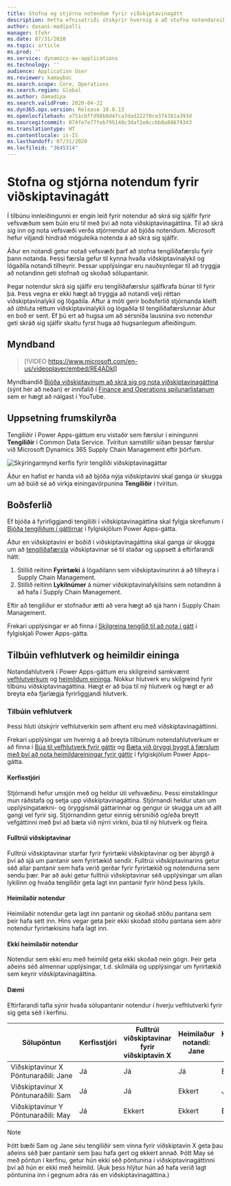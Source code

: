 ```yaml
---
title: Stofna og stjórna notendum fyrir viðskiptavinagátt
description: Þetta efnisatriði útskýrir hvernig á að stofna notendareikninga viðskiptavinagáttar og stilla heimildir þeirra.
author: dasani-madipalli
manager: tfehr
ms.date: 07/31/2020
ms.topic: article
ms.prod: ''
ms.service: dynamics-ax-applications
ms.technology: ''
audience: Application User
ms.reviewer: kamaybac
ms.search.scope: Core, Operations
ms.search.region: Global
ms.author: damadipa
ms.search.validFrom: 2020-04-22
ms.dyn365.ops.version: Release 10.0.13
ms.openlocfilehash: a751cbffd98b8d47ca7dad222f0ce374381a393d
ms.sourcegitcommit: 074fe7e77feb795148c3daf2e6ccbb8a88679343
ms.translationtype: HT
ms.contentlocale: is-IS
ms.lasthandoff: 07/31/2020
ms.locfileid: "3645314"
---
```

# <a name="create-and-manage-customer-portal-users"></a>Stofna og stjórna notendum fyrir viðskiptavinagátt

Í tilbúnu innleiðingunni er engin leið fyrir notendur að skrá sig sjálfir fyrir vefsvæðum sem búin eru til með því að nota viðskiptavinagáttina. Til að skrá sig inn og nota vefsvæði verða stjórnendur að bjóða notendum. Microsoft hefur viljandi hindrað möguleika notenda á að skrá sig sjálfir.

Áður en notandi getur notað vefsvæði þarf að stofna tengiliðafærslu fyrir þann notanda. Þessi færsla gefur til kynna hvaða viðskiptavinalykil og lögaðila notandi tilheyrir. Þessar upplýsingar eru nauðsynlegar til að tryggja að notandinn geti stofnað og skoðað sölupantanir.

Þegar notendur skrá sig sjálfir eru tengiliðafærslur sjálfkrafa búnar til fyrir þá. Þess vegna er ekki hægt að tryggja að notandi velji réttan viðskiptavinalykil og lögaðila. Aftur á móti gerir boðsferlið stjórnanda kleift að úthluta réttum viðskiptavinalykli og lögaðila til tengiliðafærslunnar áður en boð er sent. Ef þú ert að hugsa um að sérsníða lausnina svo notendur geti skráð sig sjálfir skaltu fyrst huga að hugsanlegum afleiðingum.

## <a name="video"></a>Myndband
> [!VIDEO https://www.microsoft.com/en-us/videoplayer/embed/RE4ADkI]

Myndbandið [Bjóða viðskiptavinum að skrá sig og nota viðskiptavinagáttina](https://youtu.be/drGUYHX9QIQ) (sýnt hér að neðan) er innifalið í [Finance and Operations spilunarlistanum](https://www.youtube.com/playlist?list=PLcakwueIHoT_SYfIaPGoOhloFoCXiUSyW) sem er hægt að nálgast í YouTube.

## <a name="prerequisite-setup"></a>Uppsetning frumskilyrða

Tengiliðir í Power Apps-gáttum eru vistaðir sem færslur í einingunni **Tengiliðir** í Common Data Service. Tvíritun samstillir síðan þessar færslur við Microsoft Dynamics 365 Supply Chain Management eftir þörfum.

![Skýringarmynd kerfis fyrir tengiliði viðskiptavinagáttar](media/customer-portal-contacts.png "Skýringarmynd kerfis fyrir tengiliði viðskiptavinagáttar")

Áður en hafist er handa við að bjóða nýja viðskiptavini skal ganga úr skugga um að búið sé að virkja einingavörpunina **Tengiliðir** í tvíritun.

## <a name="the-invitation-process"></a>Boðsferlið

Ef bjóða á fyrirliggjandi tengiliði í viðskiptavinagáttina skal fylgja skrefunum í [Bjóða tengiliðum í gáttirnar](https://docs.microsoft.com/powerapps/maker/portals/configure/invite-contacts) í fylgiskjölum Power Apps-gátta.

Áður en viðskiptavini er boðið í viðskiptavinagáttina skal ganga úr skugga um að [tengiliðafærsla](https://docs.microsoft.com/powerapps/maker/portals/configure/configure-contacts) viðskiptavinar sé til staðar og uppsett á eftirfarandi hátt:

1. Stillið reitinn **Fyrirtæki** á lögaðilann sem viðskiptavinurinn á að tilheyra í Supply Chain Management.
2. Stillið reitinn **Lykilnúmer** á númer viðskiptavinalykilsins sem notandinn á að hafa í Supply Chain Management.

Eftir að tengiliður er stofnaður ætti að vera hægt að sjá hann í Supply Chain Management.

Frekari upplýsingar er að finna í [Skilgreina tengilið til að nota í gátt](https://docs.microsoft.com/powerapps/maker/portals/configure/configure-contacts) í fylgiskjali Power Apps-gátta.

## <a name="out-of-box-web-roles-and-entity-permissions"></a>Tilbúin vefhlutverk og heimildir eininga

Notandahlutverk í Power Apps-gáttum eru skilgreind samkvæmt [vefhlutverkum](https://docs.microsoft.com/powerapps/maker/portals/configure/create-web-roles) og [heimildum eininga](https://docs.microsoft.com/powerapps/maker/portals/configure/assign-entity-permissions). Nokkur hlutverk eru skilgreind fyrir tilbúnu viðskiptavinagáttina. Hægt er að búa til ný hlutverk og hægt er að breyta eða fjarlægja fyrirliggjandi hlutverk.

### <a name="out-of-box-web-roles"></a>Tilbúin vefhlutverk

Þessi hluti útskýrir vefhlutverkin sem afhent eru með viðskiptavinagáttinni.

Frekari upplýsingar um hvernig á að breyta tilbúnum notendahlutverkum er að finna í [Búa til vefhlutverk fyrir gáttir](https://docs.microsoft.com/powerapps/maker/portals/configure/create-web-roles) og [Bæta við öryggi byggt á færslum með því að nota heimildareiningar fyrir gáttir](https://docs.microsoft.com/powerapps/maker/portals/configure/assign-entity-permissions) í fylgiskjölum Power Apps-gátta.

#### <a name="administrator"></a>Kerfisstjóri

Stjórnandi hefur umsjón með og heldur úti vefsvæðinu. Þessi einstaklingur mun ráðstafa og setja upp viðskiptavinagáttina. Stjórnandi heldur utan um upplýsingatækni- og öryggismál gáttarinnar og gengur úr skugga um að allt gangi vel fyrir sig. Stjórnandinn getur einnig sérsniðið og/eða breytt vefgáttinni með því að bæta við nýrri virkni, búa til ný hlutverk og fleira.

#### <a name="customer-representative"></a>Fulltrúi viðskiptavinar

Fulltrúi viðskiptavinar starfar fyrir fyrirtæki viðskiptavinar og ber ábyrgð á því að sjá um pantanir sem fyrirtækið sendir. Fulltrúi viðskiptavinarins getur séð allar pantanir sem hafa verið gerðar fyrir fyrirtækið og notendurna sem sendu þær. Þar að auki getur fulltrúi viðskiptavinar séð upplýsingar um allan lykilinn og hvaða tengiliðir geta lagt inn pantanir fyrir hönd þess lykils.

#### <a name="authorized-users"></a>Heimilaðir notendur

Heimilaðir notendur geta lagt inn pantanir og skoðað stöðu pantana sem þeir hafa sett inn. Hins vegar geta þeir ekki skoðað stöðu pantana sem aðrir notendur fyrirtækisins hafa lagt inn.

#### <a name="unauthorized-users"></a>Ekki heimilaðir notendur

Notendur sem ekki eru með heimild geta ekki skoðað nein gögn. Þeir geta aðeins séð almennar upplýsingar, t.d. skilmála og upplýsingar um fyrirtækið sem keyrir viðskiptavinagáttina.

#### <a name="example"></a>Dæmi

Eftirfarandi tafla sýnir hvaða sölupantanir notendur í hverju vefhlutverki fyrir sig geta séð í kerfinu.

| Sölupöntun | Kerfisstjóri | Fulltrúi viðskiptavinar fyrir viðskiptavin&nbsp;X | Heimilaður notandi: Jane | Heimilaður notandi: Sam | Ekki heimilaður notandi: May |
|---|---|---|---|---|---|
| Viðskiptavinur&nbsp;X Pöntunaraðili:&nbsp;Jane | Já | Já | Já | Ekkert | Ekkert |
| Viðskiptavinur&nbsp;X Pöntunaraðili:&nbsp;Sam | Já | Já | Ekkert | Já | Ekkert |
| Viðskiptavinur&nbsp;Y Pöntunaraðili:&nbsp;May | Já | Ekkert | Ekkert | Ekkert | Ekkert |

> [!NOTE]
> Þótt bæði Sam og Jane séu tengiliðir sem vinna fyrir viðskiptavin X geta þau aðeins séð þær pantanir sem þau hafa gert og ekkert annað. Þótt May sé með pöntun í kerfinu, getur hún ekki séð pöntunina í viðskiptavinagáttinni því að hún er ekki með heimild. (Auk þess hlýtur hún að hafa verið lagt pöntunina inn í gegnum aðra rás en viðskiptavinagáttina.)
